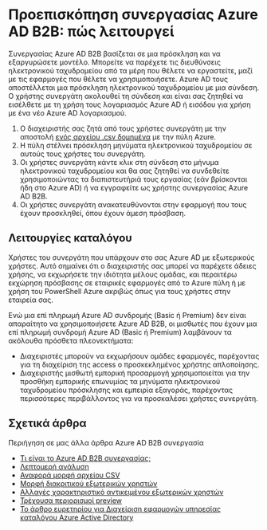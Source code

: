 <properties
   pageTitle="Προεπισκόπηση συνεργασίας Azure AD B2B: πώς λειτουργεί | Microsoft Azure"
   description="Περιγράφει τον τρόπο Azure Active Directory B2B συνεργασίας υποστηρίζει τις σχέσεις μεταξύ εταιρεία σας, ενεργοποιώντας συνεργάτες επιλεκτικής πρόσβασης εταιρικών εφαρμογών σας"
   services="active-directory"
   documentationCenter=""
   authors="viv-liu"
   manager="cliffdi"
   editor=""
   tags=""/>

<tags
   ms.service="active-directory"
   ms.devlang="NA"
   ms.topic="article"
   ms.tgt_pltfrm="NA"
   ms.workload="identity"
   ms.date="05/09/2016"
   ms.author="viviali"/>

# <a name="azure-ad-b2b-collaboration-preview-how-it-works"></a>Προεπισκόπηση συνεργασίας Azure AD B2B: πώς λειτουργεί
Συνεργασίας Azure AD B2B βασίζεται σε μια πρόσκληση και να εξαργυρώσετε μοντέλο. Μπορείτε να παρέχετε τις διευθύνσεις ηλεκτρονικού ταχυδρομείου από τα μέρη που θέλετε να εργαστείτε, μαζί με τις εφαρμογές που θέλετε να χρησιμοποιήσετε. Azure AD τους αποστέλλεται μια πρόσκληση ηλεκτρονικού ταχυδρομείου με μια σύνδεση. Ο χρήστης συνεργάτη ακολουθεί τη σύνδεση και είναι σας ζητηθεί να εισέλθετε με τη χρήση τους λογαριασμός Azure AD ή εισόδου για χρήση με ένα νέο Azure AD λογαριασμού.

1. Ο διαχειριστής σας ζητά από τους χρήστες συνεργάτη με την αποστολή [ενός αρχείου .csv δομημένα](active-directory-b2b-references-csv-file-format.md) με την πύλη Azure.
2. Η πύλη στέλνει πρόσκληση μηνύματα ηλεκτρονικού ταχυδρομείου σε αυτούς τους χρήστες του συνεργάτη.
3. Οι χρήστες συνεργάτη κάντε κλικ στη σύνδεση στο μήνυμα ηλεκτρονικού ταχυδρομείου και θα σας ζητηθεί να συνδεθείτε χρησιμοποιώντας τα διαπιστευτήριά τους εργασίας (εάν βρίσκονται ήδη στο Azure AD) ή να εγγραφείτε ως χρήστης συνεργασίας Azure AD B2B.
4. Οι χρήστες συνεργάτη ανακατευθύνονται στην εφαρμογή που τους έχουν προσκληθεί, όπου έχουν άμεση πρόσβαση.

## <a name="directory-operations"></a>Λειτουργίες καταλόγου
Χρήστες του συνεργάτη που υπάρχουν στο σας Azure AD με εξωτερικούς χρήστες. Αυτό σημαίνει ότι ο διαχειριστής σας μπορεί να παρέχετε άδειες χρήσης, να εκχωρήσετε την ιδιότητα μέλους ομάδας, και περαιτέρω εκχώρηση πρόσβασης σε εταιρικές εφαρμογές από το Azure πύλη ή με χρήση του PowerShell Azure ακριβώς όπως για τους χρήστες στην εταιρεία σας.

Ενώ μια επί πληρωμή Azure AD συνδρομής (Basic ή Premium) δεν είναι απαραίτητο να χρησιμοποιήσετε Azure AD B2B, οι μισθωτές που έχουν μια επί πληρωμή συνδρομή Azure AD (Basic ή Premium) λαμβάνουν τα ακόλουθα πρόσθετα πλεονεκτήματα:

 - Διαχειριστές μπορούν να εκχωρήσουν ομάδες εφαρμογές, παρέχοντας για τη διαχείριση της access ο προσκεκλημένος χρήστης απλοποίησης.
 - Διαχειριστής μισθωτή εμπορική προσαρμογή χρησιμοποιείται για την προσθήκη εμπορικής επωνυμίας τα μηνύματα ηλεκτρονικού ταχυδρομείου πρόσκλησης και εμπειρία εξαγοράς, παρέχοντας περισσότερες περιβάλλοντος για να προσκαλέσει χρήστες συνεργάτη.

## <a name="related-articles"></a>Σχετικά άρθρα
 Περιήγηση σε μας άλλα άρθρα Azure AD B2B συνεργασία

 - [Τι είναι το Azure AD B2B συνεργασίας;](active-directory-b2b-what-is-azure-ad-b2b.md)
 - [Λεπτομερή ανάλυση](active-directory-b2b-detailed-walkthrough.md)
 - [Αναφορά μορφή αρχείου CSV](active-directory-b2b-references-csv-file-format.md)
 - [Μορφή διακριτικού εξωτερικών χρηστών](active-directory-b2b-references-external-user-token-format.md)
 - [Αλλαγές χαρακτηριστικό αντικειμένου εξωτερικών χρηστών](active-directory-b2b-references-external-user-object-attribute-changes.md)
 - [Τρέχουσα περιορισμοί preview](active-directory-b2b-current-preview-limitations.md)
 - [Το άρθρο ευρετηρίου για Διαχείριση εφαρμογών υπηρεσίας καταλόγου Azure Active Directory](active-directory-apps-index.md)
